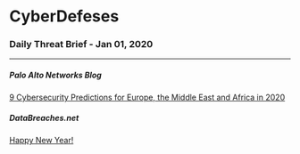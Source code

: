 # CyberDefeses
### Daily Threat Brief - Jan 01, 2020

 
-----
 
##### Palo Alto Networks Blog
[9 Cybersecurity Predictions for Europe, the Middle East and Africa in 2020](http://feedproxy.google.com/~r/PaloAltoNetworks/~3/ZdyLsg7lbVw/)
 
##### DataBreaches.net
[Happy New Year!](https://www.databreaches.net/happy-new-year-2/)
 
